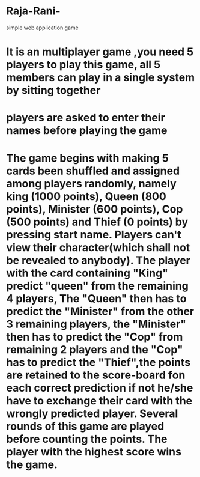 # Raja-Rani-
simple web application game

# It is an multiplayer game ,you need 5 players to play this game, all  5 members can play in a single system by sitting together
# players are asked to enter their names before playing the game

# The game begins with making 5 cards been shuffled and assigned among players randomly, namely king (1000 points), Queen (800 points), Minister (600 points), Cop (500 points) and Thief (0 points) by pressing start name. Players can't view  their character(which shall not be revealed to anybody). The player with the card containing "King" predict "queen" from the remaining 4 players, The "Queen" then has to predict the "Minister" from the other 3 remaining players, the "Minister" then has to predict the "Cop" from remaining 2 players and the "Cop" has to predict  the "Thief",the points are retained to the score-board fon each correct prediction if not he/she have to exchange their card with the wrongly predicted player. Several rounds of this game are played before counting the points. The player with the highest score wins the game. 
